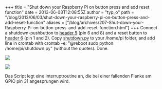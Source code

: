 +++
title = "Shut down your Raspberry Pi on button press and add reset function"
date = 2013-06-03T12:08:55Z
author = "typ_o"
path = "/blog/2013/06/03/shut-down-your-raspberry-pi-on-button-press-and-add-reset-function"
aliases = ["/blog/archives/207-Shut-down-your-Raspberry-Pi-on-button-press-and-add-reset-function.html"]
+++
Connect a shutdown-pushbutton to
[header 5](https://elinux.org/RPi_Low-level_peripherals#P5_header) (pin 6
and 8) and a reset button to
[header 6](https://elinux.org/RPi_Low-level_peripherals#P6_header) (pin 1
and 2). Copy
[shutdown.py](/media/shutdown.py.txt) to your
/home/pi folder, and add line in crontab with crontab -e: "@reboot sudo
python /home/pi/shutdown.py" (without the quotes). Done.

![](/media/raspi_shutdown.jpg)

![](/media/raspi_reset.jpg)

Das Script legt eine Interruptroutine an, die bei einer fallenden Flanke
am GPIO pin 31 angesprungen wird.
